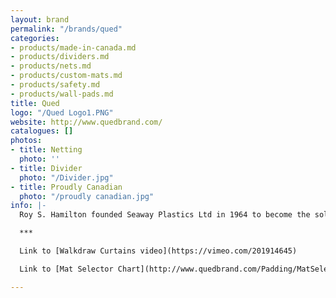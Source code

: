 ```yaml
---
layout: brand
permalink: "/brands/qued"
categories:
- products/made-in-canada.md
- products/dividers.md
- products/nets.md
- products/custom-mats.md
- products/safety.md
- products/wall-pads.md
title: Qued
logo: "/Qued Logo1.PNG"
website: http://www.quedbrand.com/
catalogues: []
photos:
- title: Netting
  photo: ''
- title: Divider
  photo: "/Divider.jpg"
- title: Proudly Canadian
  photo: "/proudly canadian.jpg"
info: |-
  Roy S. Hamilton founded Seaway Plastics Ltd in 1964 to become the sole Canadian manufacturer of the unique classic wrestling mat.  In 1966, the company introduces the brand name of **QUED®** to identify its growing product line. They also produce dividers, netting and climbing ropes in addition to their mats.

  ***

  Link to [Walkdraw Curtains video](https://vimeo.com/201914645)

  Link to [Mat Selector Chart](http://www.quedbrand.com/Padding/MatSelector)

---
```

